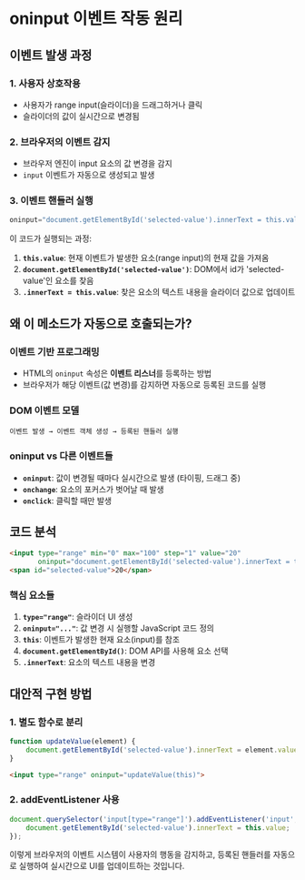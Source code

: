# oninput 이벤트 작동 원리

## 이벤트 발생 과정

### 1. 사용자 상호작용
- 사용자가 range input(슬라이더)을 드래그하거나 클릭
- 슬라이더의 값이 실시간으로 변경됨

### 2. 브라우저의 이벤트 감지
- 브라우저 엔진이 input 요소의 값 변경을 감지
- `input` 이벤트가 자동으로 생성되고 발생

### 3. 이벤트 핸들러 실행
```javascript
oninput="document.getElementById('selected-value').innerText = this.value"
```

이 코드가 실행되는 과정:
1. **`this.value`**: 현재 이벤트가 발생한 요소(range input)의 현재 값을 가져옴
2. **`document.getElementById('selected-value')`**: DOM에서 id가 'selected-value'인 요소를 찾음
3. **`.innerText = this.value`**: 찾은 요소의 텍스트 내용을 슬라이더 값으로 업데이트

## 왜 이 메소드가 자동으로 호출되는가?

### 이벤트 기반 프로그래밍
- HTML의 `oninput` 속성은 **이벤트 리스너**를 등록하는 방법
- 브라우저가 해당 이벤트(값 변경)를 감지하면 자동으로 등록된 코드를 실행

### DOM 이벤트 모델
```
이벤트 발생 → 이벤트 객체 생성 → 등록된 핸들러 실행
```

### oninput vs 다른 이벤트들
- **`oninput`**: 값이 변경될 때마다 실시간으로 발생 (타이핑, 드래그 중)
- **`onchange`**: 요소의 포커스가 벗어날 때 발생
- **`onclick`**: 클릭할 때만 발생

## 코드 분석

```html
<input type="range" min="0" max="100" step="1" value="20" 
       oninput="document.getElementById('selected-value').innerText = this.value">
<span id="selected-value">20</span>
```

### 핵심 요소들
1. **`type="range"`**: 슬라이더 UI 생성
2. **`oninput="..."`**: 값 변경 시 실행할 JavaScript 코드 정의
3. **`this`**: 이벤트가 발생한 현재 요소(input)를 참조
4. **`document.getElementById()`**: DOM API를 사용해 요소 선택
5. **`.innerText`**: 요소의 텍스트 내용을 변경

## 대안적 구현 방법

### 1. 별도 함수로 분리
```javascript
function updateValue(element) {
    document.getElementById('selected-value').innerText = element.value;
}
```
```html
<input type="range" oninput="updateValue(this)">
```

### 2. addEventListener 사용
```javascript
document.querySelector('input[type="range"]').addEventListener('input', function() {
    document.getElementById('selected-value').innerText = this.value;
});
```

이렇게 브라우저의 이벤트 시스템이 사용자의 행동을 감지하고, 등록된 핸들러를 자동으로 실행하여 실시간으로 UI를 업데이트하는 것입니다.